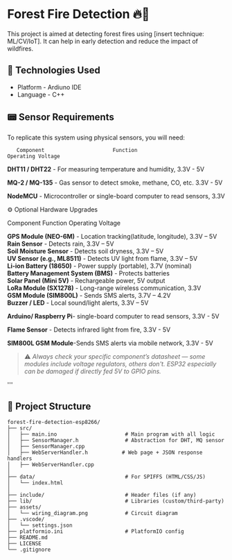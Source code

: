 # Forest Fire Detection 🔥🌲

This project is aimed at detecting forest fires using [insert technique: ML/CV/IoT]. It can help in early detection and reduce the impact of wildfires.


## 🔧 Technologies Used

- Platform - Ardiuno IDE
- Language - C++ 




## 📟 Sensor Requirements

To replicate this system using physical sensors, you will need:

       Component                      Function                              Operating Voltage 


 **DHT11 / DHT22** - For measuring temperature and humidity,                    3.3V - 5V
 
 **MQ-2 / MQ-135** - Gas sensor to detect smoke, methane, CO, etc.              3.3V - 5V
 
 **NodeMCU**  - Microcontroller or single-board computer to read sensors,          3.3V
 


⚙️ Optional Hardware Upgrades
 
 Component                       Function                          Operating Voltage  

**GPS Module (NEO-6M)**  - Location tracking(latitude, longitude),     3.3V – 5V         
**Rain Sensor**          - Detects rain,                               3.3V – 5V         
**Soil Moisture Sensor** - Detects soil dryness,                       3.3V – 5V         
**UV Sensor (e.g., ML8511)** - Detects UV light from flame,            3.3V – 5V         
**Li-ion Battery (18650)** - Power supply (portable),                  3.7V (nominal)    
**Battery Management System (BMS)** - Protects batteries                                   
**Solar Panel (Mini 5V)** - Rechargeable power,                        5V output        
**LoRa Module (SX1278)** - Long-range wireless communication,          3.3V              
**GSM Module (SIM800L)** - Sends SMS alerts,                           3.7V – 4.2V       
**Buzzer / LED**         - Local sound/light alerts,                   3.3V – 5V

**Arduino/ Raspberry Pi**- single-board computer to read sensors,      3.3V - 5V

**Flame Sensor**  - Detects infrared light from fire,                  3.3V - 5V

**SIM800L GSM Module**-Sends SMS alerts via mobile network,            3.3V - 5V


> ⚠️ *Always check your specific component’s datasheet — some modules include voltage regulators, others don't. ESP32 especially can be damaged if directly fed 5V to GPIO pins.*



'''
## 📁 Project Structure

```plaintext
forest-fire-detection-esp8266/
├── src/
│   ├── main.ino                      # Main program with all logic
│   ├── SensorManager.h               # Abstraction for DHT, MQ sensor
│   ├── SensorManager.cpp
│   ├── WebServerHandler.h           # Web page + JSON response handlers
│   ├── WebServerHandler.cpp
│
├── data/                             # For SPIFFS (HTML/CSS/JS)
│   └── index.html
│
├── include/                          # Header files (if any)
├── lib/                              # Libraries (custom/third-party)
├── assets/
│   └── wiring_diagram.png            # Circuit diagram
├── .vscode/
│   └── settings.json
├── platformio.ini                    # PlatformIO config
├── README.md
├── LICENSE
└── .gitignore





 
